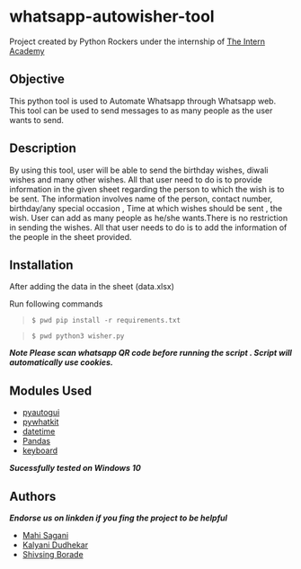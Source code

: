 # whatsapp-autowisher-tool
Project created by Python Rockers under the internship of [The Intern Academy](https://theinternacademy.in/)

## Objective
This python tool is used to Automate Whatsapp through Whatsapp web. This tool can be used to send messages to as many people as the user wants to send.

## Description
By using this tool, user will be able to send the birthday wishes, diwali wishes and many other wishes.
All that user need to do is to provide information in the given sheet regarding the person to which the wish is to be sent.
The information involves name of the person, contact number, birthday/any special occasion , Time at which wishes should be sent , the wish.
User can add as many people as he/she wants.There is no restriction in sending the wishes. All that user needs to do is to add the information of the people in the sheet provided.

## Installation
After adding the data in the sheet (data.xlsx) 

Run following commands

> `$ pwd pip install -r requirements.txt`

> `$ pwd python3 wisher.py`


_**Note
Please scan whatsapp QR code before running the script . Script will automatically use cookies.**_

## Modules Used

- [pyautogui](https://pypi.org/project/PyAutoGUI/)
- [pywhatkit](https://pypi.org/project/pywhatkit/)
- [datetime](https://pypi.org/project/datetime3/)
- [Pandas](https://pypi.org/project/pandas/)
- [keyboard](https://pypi.org/project/keyboard/)

_**Sucessfully tested on Windows 10**_

## Authors
_**Endorse us on linkden if you fing the project to be helpful**_

- [Mahi Sagani](https://www.linkedin.com/in/mahi-sagani-387689200)
- [Kalyani Dudhekar](https://www.linkedin.com/in/kalyani-dudhekar-43247316b)
- [Shivsing Borade](https://www.linkedin.com/in/shiv-borade-00697420a)






